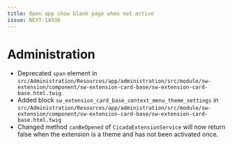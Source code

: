 ```yaml
---
title: Open app show blank page when not active
issue: NEXT-14936
---
```

# Administration
* Deprecated `span` element in `src/Administration/Resources/app/administration/src/module/sw-extension/component/sw-extension-card-base/sw-extension-card-base.html.twig`
* Added block `sw_extension_card_base_context_menu_theme_settings` in `src/Administration/Resources/app/administration/src/module/sw-extension/component/sw-extension-card-base/sw-extension-card-base.html.twig`
* Changed method `canBeOpened` of `CicadaExtensionService` will now return false when the extension is a theme and has not been activated once.
